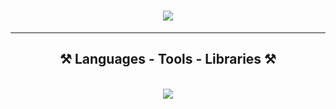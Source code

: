 <h1 align="center">
    <img src="https://readme-typing-svg.herokuapp.com/?font=Righteous&size=35&center=true&vCenter=true&width=500&height=70&duration=4000&lines=Hi+There!+👋;+I'm+Ky23r!;" />
</h1>

<hr/>

<h2 align="center">⚒️ Languages - Tools - Libraries ⚒️</h2>
<br/>
<div align="center">
    <img src="https://skillicons.dev/icons?i=c,cpp,java,python,docker,git,mysql,opencv,pytorch,scikit" /><br>
</div>
<br/>
